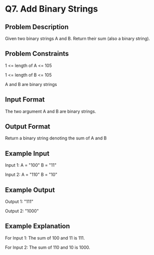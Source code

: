 # Q7. Add Binary Strings
## Problem Description
Given two binary strings A and B. Return their sum (also a binary string).

## Problem Constraints
1 <= length of A <= 105

1 <= length of B <= 105

A and B are binary strings

## Input Format
The two argument A and B are binary strings.

## Output Format
Return a binary string denoting the sum of A and B

## Example Input
Input 1:
A = "100"
B = "11"

Input 2:
A = "110"
B = "10"

## Example Output
Output 1:
"111"

Output 2:
"1000"

## Example Explanation
For Input 1:
The sum of 100 and 11 is 111.

For Input 2:
The sum of 110 and 10 is 1000.
